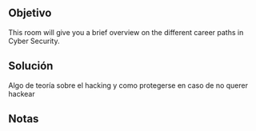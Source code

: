 ## Objetivo
This room will give you a brief overview on the different career paths in Cyber Security.
## Solución

Algo de teoría sobre el hacking y como protegerse en caso de no querer hackear 
## Notas
